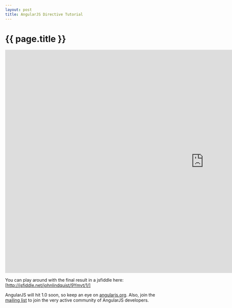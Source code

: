 ```yaml
---
layout: post
title: AngularJS Directive Tutorial
---
```


{{ page.title }}
================

<iframe width="1280" height="720" src="http://www.youtube.com/embed/Yg-R1gchccg?hd=1" frameborder="0" allowfullscreen></iframe>

You can play around with the final result in a jsfiddle here: [http://jsfiddle.net/johnlindquist/9Ymvt/1/]

AngularJS will hit 1.0 soon, so keep an eye on [angularjs.org]. Also, join the [mailing list] to join the very active
community of AngularJS developers.

[http://jsfiddle.net/johnlindquist/9Ymvt/1/]: http://jsfiddle.net/johnlindquist/9Ymvt/1/ "jsfiddle for the AngularJS
Directive Example"
[angularjs.org]: http://angularjs.org "AngularJS home page"
[mailing list]: https://groups.google.com/forum/?fromgroups#!forum/angular "AngularJS mailling list"
